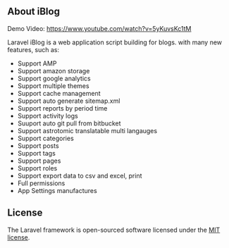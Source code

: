 ## About iBlog

Demo Video: https://www.youtube.com/watch?v=5yKuvsKc1tM

Laravel iBlog is a web application script building for blogs. with many new features, such as:

- Support AMP  
- Support amazon storage 
- Support google analytics 
- Support multiple themes 
- Support cache management 
- Support auto generate sitemap.xml 
- Support reports by period time 
- Support activity logs 
- Suuport auto git pull from bitbucket 
- Support astrotomic translatable multi langauges 
- Support categories 
- Support posts 
- Support tags 
- Support pages 
- Support roles
- Support export data to csv and excel, print 
- Full permissions
- App Settings manufactures
          
        
## License

The Laravel framework is open-sourced software licensed under the [MIT license](https://opensource.org/licenses/MIT).
